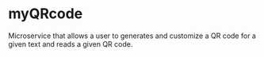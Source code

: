# myQRcode
 Microservice that allows a user to generates and customize a QR code for a given text and reads a given QR code.
